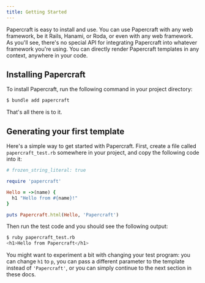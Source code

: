 ```yaml
---
title: Getting Started
---
```


Papercraft is easy to install and use. You can use Papercraft with any web
framework, be it Rails, Hanami, or Roda, or even with any web framework. As
you'll see, there's no special API for integrating Papercraft into whatever
framework you're using. You can directly render Papercraft templates in any
context, anywhere in your code.

## Installing Papercraft

To install Papercraft, run the following command in your project directory:

```bash
$ bundle add papercraft
```

That's all there is to it.

## Generating your first template

Here's a simple way to get started with Papercraft. First, create a file called
`papercraft_test.rb` somewhere in your project, and copy the following code into
it:

```ruby
# frozen_string_literal: true

require 'papercraft'

Hello = ->(name) {
  h1 "Hello from #{name}!"
}

puts Papercraft.html(Hello, 'Papercraft')
```

Then run the test code and you should see the following output:

```bash
$ ruby papercraft_test.rb
<h1>Hello from Papercraft</h1>
```

You might want to experiment a bit with changing your test program: you can
change `h1` to `p`, you can pass a different parameter to the template instead
of `'Papercraft'`, or you can simply continue to the next section in these docs.